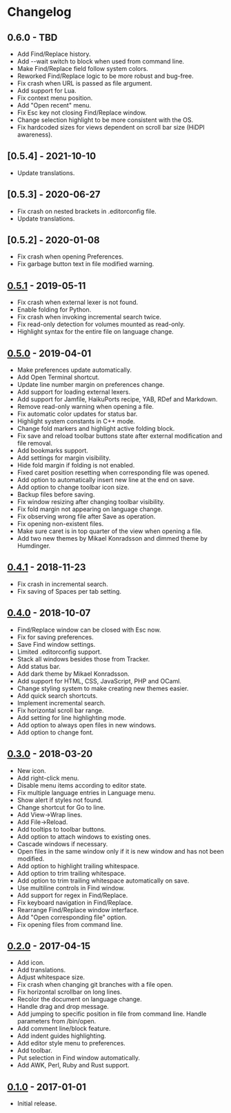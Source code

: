 # Changelog

## 0.6.0 - TBD

* Add Find/Replace history.
* Add --wait switch to block when used from command line.
* Make Find/Replace field follow system colors.
* Reworked Find/Replace logic to be more robust and bug-free.
* Fix crash when URL is passed as file argument.
* Add support for Lua.
* Fix context menu position.
* Add "Open recent" menu.
* Fix Esc key not closing Find/Replace window.
* Change selection highlight to be more consistent with the OS.
* Fix hardcoded sizes for views dependent on scroll bar size (HiDPI awareness).

## [0.5.4] - 2021-10-10

* Update translations.

## [0.5.3] - 2020-06-27

* Fix crash on nested brackets in .editorconfig file.
* Update translations.

## [0.5.2] - 2020-01-08

* Fix crash when opening Preferences.
* Fix garbage button text in file modified warning.

## [0.5.1] - 2019-05-11

* Fix crash when external lexer is not found.
* Enable folding for Python.
* Fix crash when invoking incremental search twice.
* Fix read-only detection for volumes mounted as read-only.
* Highlight syntax for the entire file on language change.

## [0.5.0] - 2019-04-01

* Make preferences update automatically.
* Add Open Terminal shortcut.
* Update line number margin on preferences change.
* Add support for loading external lexers.
* Add support for Jamfile, HaikuPorts recipe, YAB, RDef and Markdown.
* Remove read-only warning when opening a file.
* Fix automatic color updates for status bar.
* Highlight system constants in C++ mode.
* Change fold markers and highlight active folding block.
* Fix save and reload toolbar buttons state after external modification and file removal.
* Add bookmarks support.
* Add settings for margin visibility.
* Hide fold margin if folding is not enabled.
* Fixed caret position resetting when corresponding file was opened.
* Add option to automatically insert new line at the end on save.
* Add option to change toolbar icon size.
* Backup files before saving.
* Fix window resizing after changing toolbar visibility.
* Fix fold margin not appearing on language change.
* Fix observing wrong file after Save as operation.
* Fix opening non-existent files.
* Make sure caret is in top quarter of the view when opening a file.
* Add two new themes by Mikael Konradsson and dimmed theme by Humdinger.

## [0.4.1] - 2018-11-23

* Fix crash in incremental search.
* Fix saving of Spaces per tab setting.

## [0.4.0] - 2018-10-07

* Find/Replace window can be closed with Esc now.
* Fix for saving preferences.
* Save Find window settings.
* Limited .editorconfig support.
* Stack all windows besides those from Tracker.
* Add status bar.
* Add dark theme by Mikael Konradsson.
* Add support for HTML, CSS, JavaScript, PHP and OCaml.
* Change styling system to make creating new themes easier.
* Add quick search shortcuts.
* Implement incremental search.
* Fix horizontal scroll bar range.
* Add setting for line highlighting mode.
* Add option to always open files in new windows.
* Add option to change font.

## [0.3.0] - 2018-03-20

* New icon.
* Add right-click menu.
* Disable menu items according to editor state.
* Fix multiple language entries in Language menu.
* Show alert if styles not found.
* Change shortcut for Go to line.
* Add View->Wrap lines.
* Add File->Reload.
* Add tooltips to toolbar buttons.
* Add option to attach windows to existing ones.
* Cascade windows if necessary.
* Open files in the same window only if it is new window and has not been modified.
* Add option to highlight trailing whitespace.
* Add option to trim trailing whitespace.
* Add option to trim trailing whitespace automatically on save.
* Use multiline controls in Find window.
* Add support for regex in Find/Replace.
* Fix keyboard navigation in Find/Replace.
* Rearrange Find/Replace window interface.
* Add "Open corresponding file" option.
* Fix opening files from command line.

## [0.2.0] - 2017-04-15

* Add icon.
* Add translations.
* Adjust whitespace size.
* Fix crash when changing git branches with a file open.
* Fix horizontal scrollbar on long lines.
* Recolor the document on language change.
* Handle drag and drop message.
* Add jumping to specific position in file from command line. Handle parameters from /bin/open.
* Add comment line/block feature.
* Add indent guides highlighting.
* Add editor style menu to preferences.
* Add toolbar.
* Put selection in Find window automatically.
* Add AWK, Perl, Ruby and Rust support.

## [0.1.0] - 2017-01-01

* Initial release.

[0.5.1]: https://github.com/KapiX/Koder/releases/tag/0.5.1
[0.5.0]: https://github.com/KapiX/Koder/releases/tag/0.5.0
[0.4.1]: https://github.com/KapiX/Koder/releases/tag/0.4.1
[0.4.0]: https://github.com/KapiX/Koder/releases/tag/0.4.0
[0.3.0]: https://github.com/KapiX/Koder/releases/tag/0.3.0
[0.2.0]: https://github.com/KapiX/Koder/releases/tag/0.2.0
[0.1.0]: https://github.com/KapiX/Koder/releases/tag/0.1.0
